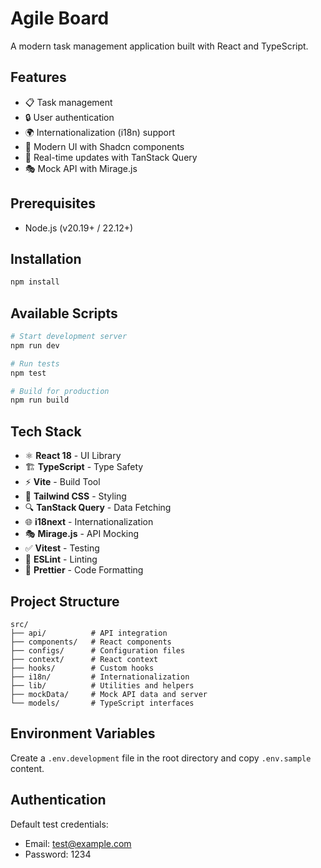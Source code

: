 # Agile Board

A modern task management application built with React and TypeScript.

## Features

- 📋 Task management
- 🔒 User authentication
- 🌍 Internationalization (i18n) support
- 💅 Modern UI with Shadcn components
- 🔄 Real-time updates with TanStack Query
- 🎭 Mock API with Mirage.js

## Prerequisites

- Node.js (v20.19+ / 22.12+)

## Installation

```bash
npm install
```

## Available Scripts

```bash
# Start development server
npm run dev

# Run tests
npm test

# Build for production
npm run build
```

## Tech Stack

- ⚛️ **React 18** - UI Library
- 🏗️ **TypeScript** - Type Safety
- ⚡ **Vite** - Build Tool
- 🎨 **Tailwind CSS** - Styling
- 🔍 **TanStack Query** - Data Fetching
- 🌐 **i18next** - Internationalization
- 🎭 **Mirage.js** - API Mocking
- ✅ **Vitest** - Testing
- 📝 **ESLint** - Linting
- 💅 **Prettier** - Code Formatting

## Project Structure

```
src/
├── api/          # API integration
├── components/   # React components
├── configs/      # Configuration files
├── context/      # React context
├── hooks/        # Custom hooks
├── i18n/         # Internationalization
├── lib/          # Utilities and helpers
├── mockData/     # Mock API data and server
└── models/       # TypeScript interfaces
```

## Environment Variables

Create a `.env.development` file in the root directory and copy `.env.sample` content.


## Authentication

Default test credentials:

- Email: test@example.com
- Password: 1234

